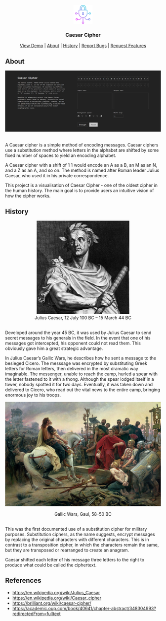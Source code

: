 

<div align ='center'>
    <img src ='./public/logo.png' width = '60px'></img>
    <h3>Caesar Cipher</h3>
    <p align = 'center'>
        <a href='https://caesar-cipher-gkeb.onrender.com/'>View Demo</a>
        |
        <a href='#About'>About</a>
        |
        <a href='#History'>History</a>
        |
        <a href='https://github.com/bachvo01/Caesar-Cipher/issues'>Report Bugs</a>
        |
        <a href='https://github.com/bachvo01/Caesar-Cipher/issues'>Request Features</a>
    </p>
</div>

## About
<div align ='center'>
    <img src ='./public/Caesar-Cipher.png'></img>
</div>&ensp;

A Caesar cipher is a simple method of encoding messages. Caesar ciphers use a substitution method where letters in the alphabet are shifted by some fixed number of spaces to yield an encoding alphabet. 

A Caesar cipher with a shift of 
1
1 would encode an A as a B, an M as an N, and a Z as an A, and so on. The method is named after Roman leader Julius Caesar, who used it in his private correspondence.

This project is a visualisation of Caesar Cipher - one of the oldest cipher in the human history. The main goal is to provide users an intuitive vision of how the cipher works. &ensp;

## History

<div align = 'center'>
    <img src = './public/julius-caesar.jpg' alt ='Caesar' width ='300px'></img>
    <div align ='center'>
    Julius Caesar, 12 July 100 BC – 15 March 44 BC
    </div>
</div>&ensp;

Developed around the year 45 BC, it was used by Julius Caesar to send secret messages to his generals in the field. In the event that one of his messages got intercepted, his opponent could not read them. This obviously gave him a great strategic advantage.

In Julius Caesar’s Gallic Wars, he describes how he sent a message to the besieged Cicero. The messsage was encrypted by substituting Greek letters for Roman letters, then delivered in the most dramatic way imaginable. The messenger, unable to reach the camp, hurled a spear with the letter fastened to it with a thong. Although the spear lodged itself in a tower, nobody spotted it for two days. Eventually, it was taken down and delivered to Cicero, who read out the vital news to the entire camp, bringing enormous joy to his troops. 

![Julius Caesar](./public/gallic-wars.jpg)
<div align ='center'>
    Gallic Wars, Gaul, 58–50 BC
</div>&ensp;

<!-- <div align ='center'>
    <img src = './public/gallic-wars.jpg' alt='gallic-wars'>Gallic Wars, Gaul, 58–50 BC</img>
</div> -->

This was the first documented use of a substitution cipher for military purposes. Substitution ciphers, as the name suggests, encrypt messages by replacing the original characters with different characters. This is in contrast to a transposition cipher, in which the characters remain the same, but they are transposed or rearranged to create an anagram.

Caesar shifted each letter of his message three letters to the right to produce what could be called the ciphertext.

## References
- https://en.wikipedia.org/wiki/Julius_Caesar
- https://en.wikipedia.org/wiki/Caesar_cipher
- https://brilliant.org/wiki/caesar-cipher/
- https://academic.oup.com/book/40641/chapter-abstract/348304993?redirectedFrom=fulltext


